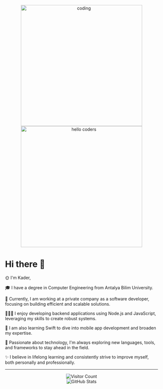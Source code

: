 <div align="center">
  <img src="./images/dev-working_rounded.gif" width="400" alt="coding"/>
  <img src="./images/hello_coders.png" width="400" alt="hello coders"/>
</div>

# Hi there 👋

🌞 I'm Kader,

🎓 I have a degree in Computer Engineering from Antalya Bilim University.

💼 Currently, I am working at a private company as a software developer, focusing on building efficient and scalable solutions.

👨🏽‍💻 I enjoy developing backend applications using Node.js and JavaScript, leveraging my skills to create robust systems.

🍎 I am also learning Swift to dive into mobile app development and broaden my expertise.

🌱 Passionate about technology, I'm always exploring new languages, tools, and frameworks to stay ahead in the field.

✨ I believe in lifelong learning and consistently strive to improve myself, both personally and professionally.

---

<div align="center">
  <img src="https://profile-counter.glitch.me/{YOUR-GITHUB-USERNAME}/count.svg" alt="Visitor Count" />
</div>

<!-- Optional: Add GitHub Stats -->
<div align="center">
  <img src="https://github-readme-stats.vercel.app/api?username=YOUR-GITHUB-USERNAME&show_icons=true&theme=dark" alt="GitHub Stats" />
</div>
